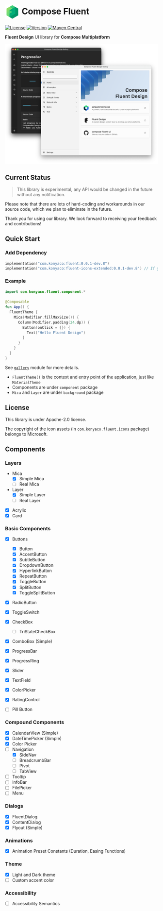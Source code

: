 <h1><img src="assets/icon.png" alt="Compose Fluent logo" height="48" valign="middle"> Compose Fluent</h1>

[![License](https://img.shields.io/github/license/Konyaco/compose-fluent-ui)](LICENSE)
[![Version](https://img.shields.io/github/v/release/Konyaco/compose-fluent-ui?include_prereleases)](https://github.com/Konyaco/compose-fluent-ui/releases)
[![Maven Central](https://img.shields.io/maven-central/v/com.konyaco/fluent)](https://central.sonatype.com/artifact/com.konyaco/fluent/)


**Fluent Design** UI library for **Compose Multiplatform**

![Example](assets/screenshot.png)

## Current Status

> This library is experimental, any API would be changed in the future without any notification.

Please note that there are lots of hard-coding and workarounds in our source code, which we plan to eliminate in the future.

Thank you for using our library. We look forward to receiving your feedback and contributions!


## Quick Start

### Add Dependency

```kts
implementation("com.konyaco:fluent:0.0.1-dev.8")
implementation("com.konyaco:fluent-icons-extended:0.0.1-dev.8") // If you want to use full fluent icons.
```

### Example

```kotlin
import com.konyaco.fluent.component.*

@Composable
fun App() {
  FluentTheme {
    Mica(Modifier.fillMaxSize()) {
      Column(Modifier.padding(24.dp)) {
        Button(onClick = {}) {
          Text("Hello Fluent Design")
        }
      }
    }
  }
}
```
See [`gallery`](gallery) module for more details.

- `FluentTheme()` is the context and entry point of the application, just like `MaterialTheme`
- Components are under `component` package
- `Mica` and `Layer` are under `background` package

## License

This library is under Apache-2.0 license.

The copyright of the icon assets (in `com.konyaco.fluent.icons` package) belongs to Microsoft.

## Components

### Layers

- Mica
  - [x] Simple Mica
  - [ ] Real Mica
- Layer
  - [x] Simple Layer
  - [ ] Real Layer
- [x] Acrylic
- [x] Card

### Basic Components

- [x] Buttons
  - [x] Button
  - [x] AccentButton
  - [x] SubtleButton
  - [x] DropdownButton
  - [x] HyperlinkButton
  - [x] RepeatButton
  - [x] ToggleButton
  - [x] SplitButton
  - [x] ToggleSplitButton
- [x] RadioButton
- [x] ToggleSwitch
- [x] CheckBox
  - [ ] TriStateCheckBox
- [x] ComboBox (Simple)
- [x] ProgressBar
- [x] ProgressRing
- [x] Slider
- [x] TextField

- [x] ColorPicker
- [x] RatingControl
- [ ] Pill Button

### Compound Components

- [x] CalendarView (Simple)
- [x] DateTimePicker (Simple)
- [x] Color Picker
- [ ] Navigation
  - [x] SideNav
  - [ ] BreadcrumbBar
  - [ ] Pivot
  - [ ] TabView
- [ ] Tooltip
- [ ] InfoBar
- [ ] FilePicker
- [ ] Menu

### Dialogs

- [x] FluentDialog
- [x] ContentDialog
- [x] Flyout (Simple)

### Animations

- [x] Animation Preset Constants (Duration, Easing Functions)

### Theme

- [x] Light and Dark theme
- [ ] Custom accent color

### Accessibility

- [ ] Accessibility Semantics
